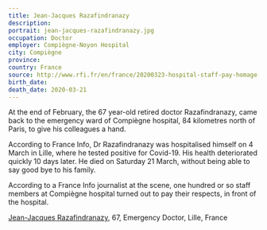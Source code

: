 ```yaml
---
title: Jean-Jacques Razafindranazy
description: 
portrait: jean-jacques-razafindranazy.jpg
occupation: Doctor
employer: Compiègne-Noyon Hospital
city: Compiègne
province: 
country: France
source: http://www.rfi.fr/en/france/20200323-hospital-staff-pay-homage-to-first-french-doctor-to-die-of-coronavirus, https://www.aa.com.tr/en/europe/france-death-toll-rises-to-860-with-5-doctors/1776680
birth_date: 
death_date: 2020-03-21
---
```


At the end of February, the  67 year-old retired doctor Razafindranazy, came back to the emergency ward of Compiègne hospital, 84 kilometres north of Paris, to give his colleagues a hand.

According to France Info, Dr Razafindranazy was hospitalised himself on 4 March in Lille, where he tested positive for Covid-19. His health deteriorated quickly 10 days later. He died on Saturday 21 March, without being able to say good bye to his family.

According to a France Info journalist at the scene, one hundred or so staff members at Compiègne hospital turned out to pay their respects, in front of the hospital.

<a href="https://francais.medscape.com/voirarticle/3605782">Jean-Jacques Razafindranazy</a>, 67, Emergency Doctor, Lille, France
